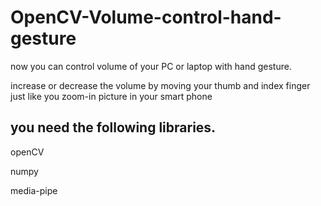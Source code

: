 # OpenCV-Volume-control-hand-gesture

now you can control volume of your PC or laptop with hand gesture.

increase or decrease the volume by moving your thumb and index finger just like you zoom-in picture in your smart phone

## you need the following libraries.
openCV

numpy

media-pipe


